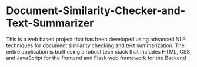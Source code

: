 # Document-Similarity-Checker-and-Text-Summarizer
This is a web based project that has been developed using advanced NLP techniques for document similarity checking and text summarization. The entire application is built using a robust tech stack that includes HTML, CSS, and JavaScript for the frontend and Flask web framework for the Backend

